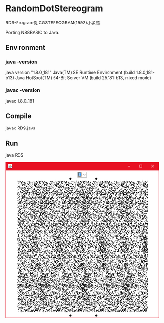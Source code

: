# RandomDotStereogram
RDS-Program例,CGSTEREOGRAM(1992)小学館

Porting N88BASIC to Java.

## Environment

### java -version

java version "1.8.0_181"
Java(TM) SE Runtime Environment (build 1.8.0_181-b13)
Java HotSpot(TM) 64-Bit Server VM (build 25.181-b13, mixed mode)

### javac -version

javac 1.8.0_181

## Compile

javac RDS.java

## Run

java RDS

<img alt="sample" src="sample.png">
